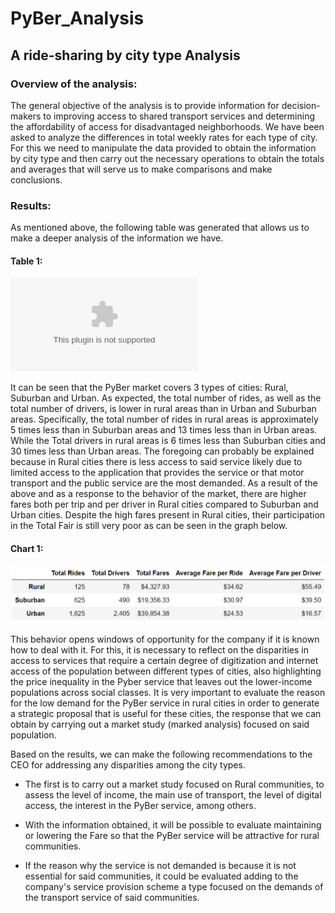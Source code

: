 # PyBer_Analysis
## A ride-sharing by city type Analysis

### Overview of the analysis: 

The general objective of the analysis is to provide information for decision-makers to improving access to shared transport services and determining the affordability of access for disadvantaged neighborhoods.
We have been asked to analyze the differences in total weekly rates for each type of city. For this we need to manipulate the data provided to obtain the information by city type and then carry out the necessary operations to obtain the totals and averages that will serve us to make comparisons and make conclusions.

### Results:

As mentioned above, the following table was generated that allows us to make a deeper analysis of the information we have. 

#### Table 1:
![Pyber Summary](http://localhost:8888/edit/Pyber%20Summary.xlsx)

It can be seen that the PyBer market covers 3 types of cities: Rural, Suburban and Urban. As expected, the total number of rides, as well as the total number of drivers, is lower in rural areas than in Urban and Suburban areas.
Specifically, the total number of rides in rural areas is approximately 5 times less than in Suburban areas and 13 times less than in Urban areas.
While the Total drivers in rural areas is 6 times less than Suburban cities and 30 times less than Urban areas.
The foregoing can probably be explained because in Rural cities there is less access to said service likely due to limited access to the application that provides the service or that motor transport and the public service are the most demanded.
As a result of the above and as a response to the behavior of the market, there are higher fares both per trip and per driver in Rural cities compared to Suburban and Urban cities.
Despite the high fares present in Rural cities, their participation in the Total Fair is still very poor as can be seen in the graph below. 


#### Chart 1:

![Total Fare by City Type ](https://github.com/LAURYMEOW/PyBer_Analysis/blob/main/analysis/Pyber_summary.png)

This behavior opens windows of opportunity for the company if it is known how to deal with it. For this, it is necessary to reflect on the disparities in access to services that require a certain degree of digitization and internet access of the population between different types of cities, also highlighting the price inequality in the Pyber service that leaves out the lower-income populations across social classes.
It is very important to evaluate the reason for the low demand for the PyBer service in rural cities in order to generate a strategic proposal that is useful for these cities, the response that we can obtain by carrying out a market study (marked analysis) focused on said population.

Based on the results, we can make the following recommendations to the CEO for addressing any disparities among the city types.

* The first is to carry out a market study focused on Rural communities, to assess the level of income, the main use of transport, the level of digital access, the interest in the PyBer service, among others.

* With the information obtained, it will be possible to evaluate maintaining or lowering the Fare so that the PyBer service will be attractive for rural communities.

* If the reason why the service is not demanded is because it is not essential for said communities, it could be evaluated adding to the company's service provision scheme a type focused on the demands of the transport service of said communities.
